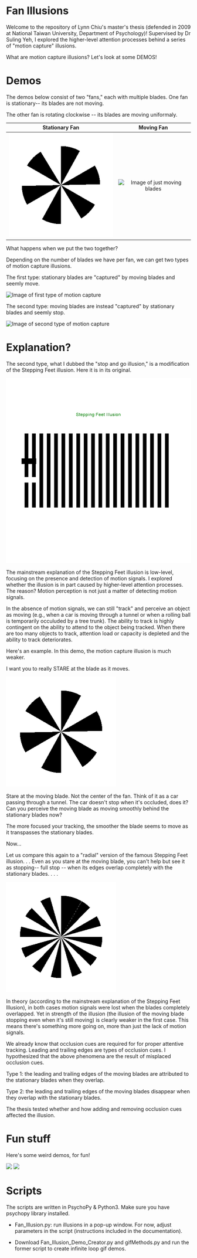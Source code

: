# Fan Illusions
Welcome to the repository of Lynn Chiu's master's thesis (defended in 2009 at National Taiwan University, Department of Psychology)! Supervised by Dr Suling Yeh, I explored the higher-level attention processes behind a series of "motion capture" illusions. 

What are motion capture illusions? Let's look at some DEMOS!

# Demos

The demos below consist of two "fans," each with multiple blades. 
One fan is stationary-- its blades are not moving. 


The other fan is rotating clockwise -- its blades are moving uniformaly. 

Stationary Fan             |  Moving Fan
:-------------------------:|:-------------------------:
![Image of stationary blades](gifs/just_stat.gif)  |  ![Image of just moving blades](gifs/just_moving.gif)


What happens when we put the two together? 

Depending on the number of blades we have per fan, we can get two types of motion capture illusions. 

The first type: stationary blades are "captured" by moving blades and seemly move. 

![Image of first type of motion capture](gifs/6x12.gif) 

The second type: moving blades are instead "captured" by stationary blades and seemly stop. 

![Image of second type of motion capture](gifs/6x6.gif)

# Explanation?

The second type, what I dubbed the "stop and go illusion," is a modification of the Stepping Feet illusion. Here it is in its original.

![Image of stepping feet illusion](gifs/stepping_feet.gif)

The mainstream explanation of the Stepping Feet illusion is low-level, focusing on the presence and detection of motion signals. I explored whether the illusion is in part caused by higher-level attention processes. The reason? Motion perception is not just a matter of detecting motion signals. 

In the absence of motion signals, we can still "track" and perceive an object as moving  (e.g., when a car is moving through a tunnel or when a rolling ball is temporarily occuluded by a tree trunk). The ability to track is highly contingent on the ability to attend to the object being tracked. When there are too many objects to track, attention load or capacity is depleted and the ability to track deteriorates. 

Here's an example. In this demo, the motion capture illusion is much weaker. 

I want you to really STARE at the blade as it moves. 

![Image of single blade moving across multiple blades](gifs/6x1.gif)


Stare at the moving blade. Not the center of the fan. Think of it as a car passing through a tunnel. The car doesn't stop when it's occluded, does it? Can you perceive the moving blade as moving smoothly behind the stationary blades now?

The more focused your tracking, the smoother the blade seems to move as it transpasses the stationary blades.  

Now...

Let us compare this again to a "radial" version of the famous Stepping Feet illusion. 
.
.
Even as you stare at the moving blade, you can't help but see it as stopping-- full stop -- when its edges overlap completely with the stationary blades. 
.
.
.

![Image of radial stepping feet illusion](gifs/radial_stepping_feet.gif)

In theory (according to the mainstream explanation of the Stepping Feet Illusion), in both cases motion signals were lost when the blades completely overlapped. Yet in strength of the illusion (the illusion of the moving blade stopping even when it's still moving) is clearly weaker in the first case. This means there's something more going on, more than just the lack of motion signals. 

We already know that occlusion cues are required for for proper attentive tracking. Leading and trailing edges are types of occlusion cues. I hypothesized that the above phenomena are the result of misplaced occlusion cues. 

Type 1: the leading and trailing edges of the moving blades are attributed to the stationary blades when they overlap.

Type 2: the leading and trailing edges of the moving blades disappear when they overlap with the stationary blades. 

The thesis tested whether and how adding and removing occlusion cues affected the illusion.

# Fun stuff

Here's some weird demos, for fun!

![](gifs/odd.gif) ![](gifs/odd2.gif)


# Scripts

The scripts are written in PsychoPy & Python3. Make sure you have psychopy library installed.

* Fan_Illusion.py: run illusions in a pop-up window. For now, adjust parameters in the script (instructions included in the documentation). 

* Download Fan_Illusion_Demo_Creator.py and gifMethods.py and run the former script to create infinite loop gif demos. 
